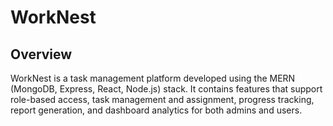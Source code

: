 # WorkNest

## Overview
WorkNest is a task management platform developed using the MERN (MongoDB, Express, React, Node.js) stack. It contains features that support role-based access, task management and assignment, progress tracking, report generation, and dashboard analytics for both admins and users.


